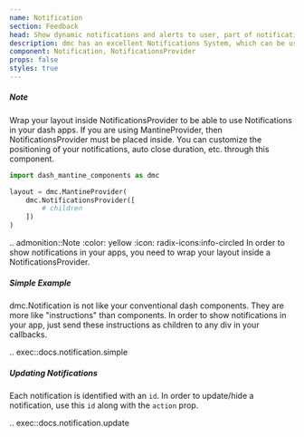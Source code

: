 ```yaml
---
name: Notification
section: Feedback
head: Show dynamic notifications and alerts to user, part of notifications system.
description: dmc has an excellent Notifications System, which can be used to generate client side notifications.
component: Notification, NotificationsProvider
props: false
styles: true
---
```


##### Note

Wrap your layout inside NotificationsProvider to be able to use Notifications in your dash apps. If you are using MantineProvider, then NotificationsProvider must be placed inside.
You can customize the positioning of your notifications, auto close duration, etc. through this component.

```python
import dash_mantine_components as dmc

layout = dmc.MantineProvider(
    dmc.NotificationsProvider([
        # children
    ])
)
```

.. admonition::Note
    :color: yellow
    :icon: radix-icons:info-circled
    In order to show notifications in your apps, you need to wrap your layout inside a NotificationsProvider.

##### Simple Example

dmc.Notification is not like your conventional dash components. They are more like "instructions" than components. 
In order to show notifications in your app, just send these instructions as children to any div in your callbacks.

.. exec::docs.notification.simple

##### Updating Notifications

Each notification is identified with an `id`. In order to update/hide a notification, use this `id` along with the 
`action` prop.

.. exec::docs.notification.update

